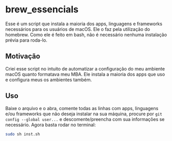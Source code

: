 # brew_essencials

Esse é um script que instala a maioria dos apps, linguagens e frameworks necessários para os usuários de macOS. Ele o faz pela utilização do homebrew. Como ele é feito em bash, não é necessário nenhuma instalação prévia para roda-lo. 

## Motivação

Criei esse script no intuito de automatizar a configuração do meu ambiente macOS quanto formatava meu MBA. Ele instala a maioria dos apps que uso e configura meus os ambientes também.

## Uso
  Baixe o arquivo e o abra, comente todas as linhas com apps, linguagens e/ou frameworks que não deseja instalar na sua máquina, procure por ```git config --global user...``` e descomente/preencha com sua informações se necessário.
  Agora basta rodar no terminal:
  ```bash
  sudo sh inst.sh
  ```
